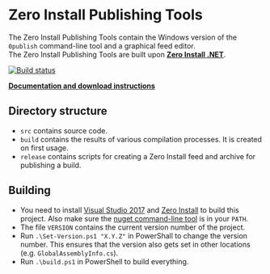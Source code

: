Zero Install Publishing Tools
=============================

The Zero Install Publishing Tools contain the Windows version of the `0publish` command-line tool and a graphical feed editor.  
The Zero Install Publishing Tools are built upon **[Zero Install .NET](https://github.com/0install/0install-dotnet)**.

[![Build status](https://img.shields.io/appveyor/ci/0install/0publish-win.svg)](https://ci.appveyor.com/project/0install/0publish-win)

**[Documentation and download instructions](http://0install.de/docs/publishing/tools/)**

Directory structure
-------------------
- `src` contains source code.
- `build` contains the results of various compilation processes. It is created on first usage.
- `release` contains scripts for creating a Zero Install feed and archive for publishing a build.

Building
--------
- You need to install [Visual Studio 2017](https://www.visualstudio.com/downloads/) and [Zero Install](http://0install.de/downloads/) to build this project. Also make sure the [nuget command-line tool](https://www.nuget.org/downloads) is in your `PATH`.
- The file `VERSION` contains the current version number of the project.
- Run `.\Set-Version.ps1 "X.Y.Z"` in PowerShall to change the version number. This ensures that the version also gets set in other locations (e.g. `GlobalAssemblyInfo.cs`).
- Run `.\build.ps1` in PowerShell to build everything.
